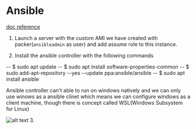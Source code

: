 # Ansible

[doc reference](https://docs.ansible.com/ansible-core/devel/index.html)

1. Launch a server with the custom AMI we have created with packer(`ansibleadmin` as user) and add assume role to this instance.

2. Install the ansible controller with the following commands

-- $ sudo apt update
-- $ sudo apt install software-properties-common
-- $ sudo add-apt-repository --yes --update ppa:ansible/ansible
-- $ sudo apt install ansible

Ansible controller can't able to run on windows natively and we can only use winows as a ansible clinet which means we can configure windows as a client machine, though there is concept called WSL(Windows Subsystem for Linux)

![alt text](http://url/to/img.png)
3. 